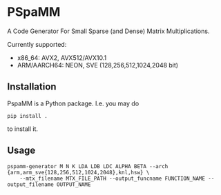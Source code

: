 # PSpaMM
A Code Generator For Small Sparse (and Dense) Matrix Multiplications.

Currently supported:

* x86_64: AVX2, AVX512/AVX10.1
* ARM/AARCH64: NEON, SVE (128,256,512,1024,2048 bit)

## Installation

PspaMM is a Python package. I.e. you may do

```
pip install .
```

to install it.

## Usage 

```
pspamm-generator M N K LDA LDB LDC ALPHA BETA --arch {arm,arm_sve{128,256,512,1024,2048},knl,hsw} \
    --mtx_filename MTX_FILE_PATH --output_funcname FUNCTION_NAME --output_filename OUTPUT_NAME

```
